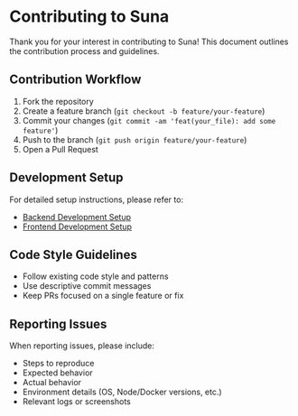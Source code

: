 # Contributing to Suna

Thank you for your interest in contributing to Suna! This document outlines the contribution process and guidelines.

## Contribution Workflow

1. Fork the repository
2. Create a feature branch (`git checkout -b feature/your-feature`)
3. Commit your changes (`git commit -am 'feat(your_file): add some feature'`)
4. Push to the branch (`git push origin feature/your-feature`)
5. Open a Pull Request

## Development Setup

For detailed setup instructions, please refer to:

- [Backend Development Setup](backend/README.md)
- [Frontend Development Setup](frontend/README.md)

## Code Style Guidelines

- Follow existing code style and patterns
- Use descriptive commit messages
- Keep PRs focused on a single feature or fix

## Reporting Issues

When reporting issues, please include:

- Steps to reproduce
- Expected behavior
- Actual behavior
- Environment details (OS, Node/Docker versions, etc.)
- Relevant logs or screenshots
